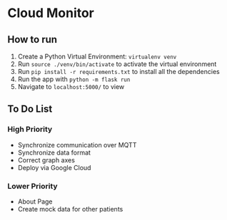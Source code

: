 # Cloud Monitor

## How to run
1. Create a Python Virtual Environment: `virtualenv venv`
2. Run `source ./venv/bin/activate` to activate the virtual environment
3. Run `pip install -r requirements.txt` to install all the dependencies
4. Run the app with `python -m flask run`
5. Navigate to `localhost:5000/` to view

## To Do List
### High Priority
* Synchronize communication over MQTT
* Synchronize data format
* Correct graph axes
* Deploy via Google Cloud
### Lower Priority
* About Page
* Create mock data for other patients
